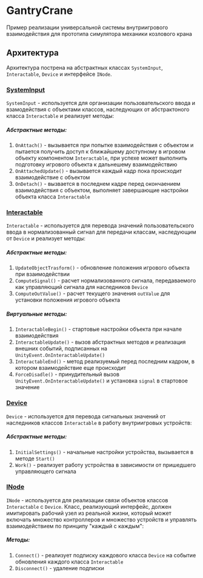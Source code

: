 # GantryCrane
Пример реализации универсальной системы внутриигрового взаимодействия для прототипа симулятора механики козлового крана 

## Архитектура
Архитектура пострена на абстрактных классах `SystemInput`, `Interactable`, `Device` и интерфейсе `INode`.

### [SystemInput](https://github.com/Ilya-ekb/GantryCrane/blob/main/Assets/Scripts/ManageScripts/SystemInput.cs)
`SystemInput` - используется для организации пользовательского ввода и взамодействия с объектами классов, наследующих от абстрактоного класса `Interactable` и реализует методы:
##### Абстрактные методы:
1. `OnAttach()` - вызывается при попытке взаимодействия с объектом и пытается получить доступ к ближайшему доступному в игровом объекту компонентом `Interactable`, при успехе может выполнить подготовку игрового объекта к дальнешему взаимодействию
2. `OnAttachedUpdate()` - вызывается каждый кадр пока происходит взаимодействие с объектом
3. `OnDetach()` - вызвается в последнем кадре перед окончаением взаимодействия с объектом, выполняет завершающие настройки объекта класса `Interactable`

### [Interactable](https://github.com/Ilya-ekb/GantryCrane/blob/main/Assets/Scripts/InteractableSystem/Interactable.cs)
`Interactable` - используется для перевода значений пользовательского ввода в нормализованный сигнал для передачи классам, наследующим от `Device` и реализует методы:
##### Абстрактные методы:
1. `UpdateObjectTrasform()` - обновление положения игрового объекта при взаимодействии
2. `ComputeSignal()` - расчет нормализованного сигнала, передаваемого как управляющий сигнала для наследников `Device`
3. `ComputeOutValue()` - расчет текущего значения `outValue` для установки положения игрового объекта
##### Виртуальные методы:
1. `InteractableBegin()` - стартовые настройки объекта при начале взаимодействия
2. `InteractableUpdate()` - вызов абстрактных методов и реализация внешних событий, подписанных на `UnityEvent.OnInteractableUpdate()`
3. `InteractableEnd()` - метод реализуемый перед последним кадром, в котором взаимодействие еще происходит
4. `ForceDisadle()` - принудительный вызов `UnityEvent.OnInteractableUpdate()` и установка `signal` в стартовое значение

### [Device](https://github.com/Ilya-ekb/GantryCrane/blob/main/Assets/Scripts/DeviceScripts/Device.cs)
`Device` - используется для перевода сигнальных значений от наследников классов `Interactable` в работу внутриигровых устройств:
##### Абстрактные методы:
1. `InitialSettings()` - начальные настройки устройства, вызывается в методе `Start()`
2. `Work()` - реализует работу устройства в зависимости от пришедшего управляющего сигнала

### [INode](https://github.com/Ilya-ekb/GantryCrane/blob/main/Assets/Scripts/ManageScripts/Node.cs)
`INode` - используется для реализации связи объектов классов `Interactable` с `Device`. Класс, реализующий интерфейс, должен имитировать рабочий узел из реальной жизни, который может включать множество контроллеров и множество устройств и управлять взаимодействием по принципу "каждый с каждым":
##### Методы:
1. `Connect()` - реализует подписку каждового класса `Device` на событие обновления каждого класса `Interactable` 
2. `Disconnect()` - удаление подписки
